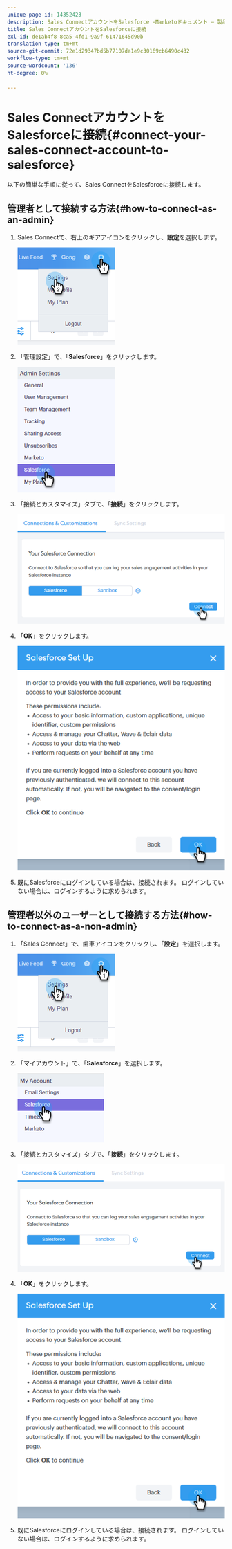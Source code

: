 ```yaml
---
unique-page-id: 14352423
description: Sales ConnectアカウントをSalesforce -Marketoドキュメント — 製品ドキュメントに接続します。
title: Sales ConnectアカウントをSalesforceに接続
exl-id: de1ab4f8-8ca5-4fd1-9a9f-61471645d90b
translation-type: tm+mt
source-git-commit: 72e1d29347bd5b77107da1e9c30169cb6490c432
workflow-type: tm+mt
source-wordcount: '136'
ht-degree: 0%

---
```


# Sales ConnectアカウントをSalesforceに接続{#connect-your-sales-connect-account-to-salesforce}

以下の簡単な手順に従って、Sales ConnectをSalesforceに接続します。

## 管理者として接続する方法{#how-to-connect-as-an-admin}

1. Sales Connectで、右上のギアアイコンをクリックし、**設定**&#x200B;を選択します。

   ![](assets/one.png)

1. 「管理設定」で、「**Salesforce**」をクリックします。

   ![](assets/six.png)

1. 「接続とカスタマイズ」タブで、「**接続**」をクリックします。

   ![](assets/seven.png)

1. 「**OK**」をクリックします。

   ![](assets/four.png)

1. 既にSalesforceにログインしている場合は、接続されます。 ログインしていない場合は、ログインするように求められます。

## 管理者以外のユーザーとして接続する方法{#how-to-connect-as-a-non-admin}

1. 「Sales Connect」で、歯車アイコンをクリックし、「**設定**」を選択します。

   ![](assets/one.png)

1. 「マイアカウント」で、「**Salesforce**」を選択します。

   ![](assets/two.png)

1. 「接続とカスタマイズ」タブで、「**接続**」をクリックします。

   ![](assets/three.png)

1. 「**OK**」をクリックします。

   ![](assets/four.png)

1. 既にSalesforceにログインしている場合は、接続されます。 ログインしていない場合は、ログインするように求められます。
